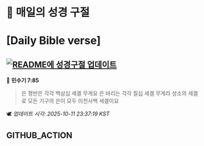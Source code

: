 # 🙏 매일의 성경 구절
# [Daily Bible verse]
## [![README에 성경구절 업데이트](https://github.com/DONGSUKA/first_test/actions/workflows/update-readme-bible.yml/badge.svg)](https://github.com/DONGSUKA/first_test/actions/workflows/update-readme-bible.yml)
<!-- START_BIBLE_VERSE -->
📖 **민수기 7:85**
> 은 쟁반은 각각 백삼십 세겔 무게요 은 바리는 각각 칠십 세겔 무게라 성소의 세겔로 모든 기구의 은이 모두 이천사백 세겔이요

🕊️ _업데이트 시각: 2025-10-11 23:37:19 KST_
  <!-- END_BIBLE_VERSE -->
## GITHUB_ACTION
